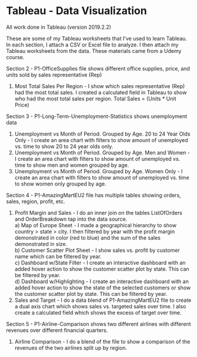 # Tableau - Data Visualization  
  
All work done in Tableau (version 2019.2.2)

These are some of my Tableau worksheets that I've used to learn Tableau.  In each section, I attach a CSV or Excel file to analyze.  I then attach my Tableau worksheets from the data.  These materials came from a Udemy course.

Section 2 - P1-OfficeSupplies file shows different office supplies, price, and units sold by sales representative (Rep)
1) Most Total Sales Per Region - I show which sales representative (Rep) had the most total sales.  I created a calculated field in Tableau to show who had the most total sales per region.  Total Sales = (Units * Unit Price)

Section 3 - P1-Long-Term-Unemployment-Statistics shows unemployment data 
1) Unemployment vs Month of Period. Grouped by Age.  20 to 24 Year Olds Only - I create an area chart with filters to show amount of unemployed vs. time to show 20 to 24 year olds only.
2) Unemployment vs Month of Period. Grouped by Age.  Men and Women - I create an area chart with filters to show amount of unemployed vs. time to show men and women grouped by age.
3) Unemployment vs Month of Period. Grouped by Age.  Women Only - I create an area chart with filters to show amount of unemployed vs. time to show women only grouped by age.

Section 4 - P1-AmazingMartEU2 file has multiple tables showing orders, sales, region, profit, etc.  
1) Profit Margin and Sales - I do an inner join on the tables ListOfOrders and OrderBreakdown tap into the data source.  
a) Map of Europe Sheet - I made a geographical hierarchy to show country > state > city.  I then filtered by year with the profit margin demonstrated in color (red to blue) and the sum of the sales demonstrated in size.  
b) Customer Scatter Plot Sheet - I show sales vs. profit by customer name which can be filtered by year.  
c) Dashboard w/State Filter - I create an interactive dashboard with an added hover action to show the customer scatter plot by state.  This can be filtered by year.  
d) Dashboard w/Highlighting - I create an interactive dashboard with an added hover action to show the state of the selected customers or show the customer scatter plot by state.  This can be filtered by year.  
2) Sales and Target - I do a data blend of P1-AmazingMartEU2 file to create a dual axis chart which shows sales vs. targeted sales over time.  I also create a calculated field which shows the excess of target over time.  
  
Section 5 - P1-Airline-Comparison shows two different airlines with different revenues over different financial quarters.  
1) Airline Comparison - I do a blend of the file to show a comparison of the revenues of the two airlines split up by region.  
